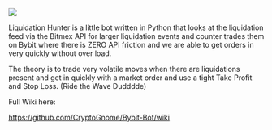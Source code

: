 ![](https://i.imgur.com/IsCsqBR.jpg)

Liquidation Hunter is a little bot written in Python that looks at
the liquidation feed via the Bitmex API for larger liquidation events
and counter trades them on Bybit where there is ZERO API friction and
we are able to get orders in very quickly without over load.

The theory is to trade very volatile moves when there are liquidations
present and get in quickly with a market order and use a tight Take Profit 
and Stop Loss. (Ride the Wave Dudddde)


Full Wiki here:

https://github.com/CryptoGnome/Bybit-Bot/wiki







